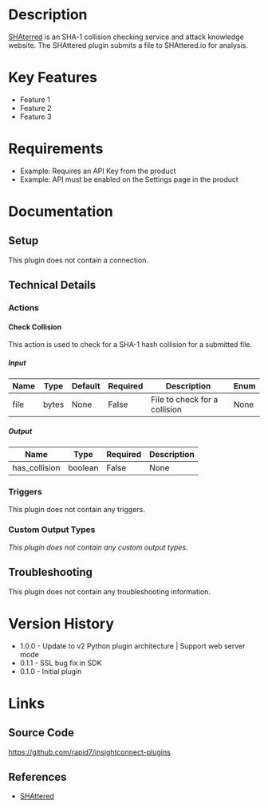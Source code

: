 # Description

[SHAterred](http://shattered.io) is an SHA-1 collision checking service and attack knowledge website.
The SHAttered plugin submits a file to SHAttered.io for analysis.

# Key Features

* Feature 1
* Feature 2
* Feature 3

# Requirements

* Example: Requires an API Key from the product
* Example: API must be enabled on the Settings page in the product

# Documentation

## Setup

This plugin does not contain a connection.

## Technical Details

### Actions

#### Check Collision

This action is used to check for a SHA-1 hash collision for a submitted file.

##### Input

|Name|Type|Default|Required|Description|Enum|
|----|----|-------|--------|-----------|----|
|file|bytes|None|False|File to check for a collision|None|

##### Output

|Name|Type|Required|Description|
|----|----|--------|-----------|
|has_collision|boolean|False|None|

### Triggers

This plugin does not contain any triggers.

### Custom Output Types

_This plugin does not contain any custom output types._

## Troubleshooting

This plugin does not contain any troubleshooting information.

# Version History

* 1.0.0 - Update to v2 Python plugin architecture | Support web server mode
* 0.1.1 - SSL bug fix in SDK
* 0.1.0 - Initial plugin

# Links

## Source Code

https://github.com/rapid7/insightconnect-plugins

## References

* [SHAttered](http://shattered.io/)


